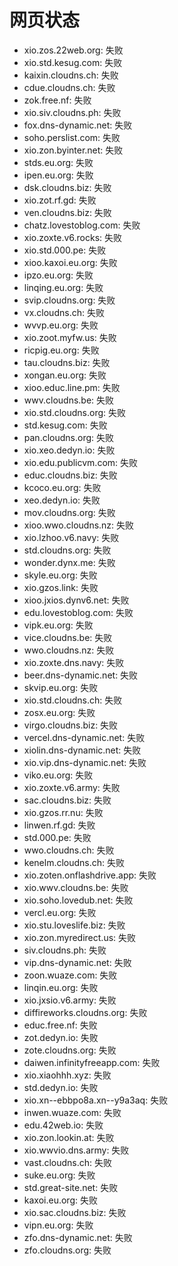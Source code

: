 # 网页状态
- xio.zos.22web.org: 失败
- xio.std.kesug.com: 失败
- kaixin.cloudns.ch: 失败
- cdue.cloudns.ch: 失败
- zok.free.nf: 失败
- xio.siv.cloudns.ph: 失败
- fox.dns-dynamic.net: 失败
- soho.perslist.com: 失败
- xio.zon.byinter.net: 失败
- stds.eu.org: 失败
- ipen.eu.org: 失败
- dsk.cloudns.biz: 失败
- xio.zot.rf.gd: 失败
- ven.cloudns.biz: 失败
- chatz.lovestoblog.com: 失败
- xio.zoxte.v6.rocks: 失败
- xio.std.000.pe: 失败
- xioo.kaxoi.eu.org: 失败
- ipzo.eu.org: 失败
- linqing.eu.org: 失败
- svip.cloudns.org: 失败
- vx.cloudns.ch: 失败
- wvvp.eu.org: 失败
- xio.zoot.myfw.us: 失败
- ricpig.eu.org: 失败
- tau.cloudns.biz: 失败
- xongan.eu.org: 失败
- xioo.educ.line.pm: 失败
- wwv.cloudns.be: 失败
- xio.std.cloudns.org: 失败
- std.kesug.com: 失败
- pan.cloudns.org: 失败
- xio.xeo.dedyn.io: 失败
- xio.edu.publicvm.com: 失败
- educ.cloudns.biz: 失败
- kcoco.eu.org: 失败
- xeo.dedyn.io: 失败
- mov.cloudns.org: 失败
- xioo.wwo.cloudns.nz: 失败
- xio.lzhoo.v6.navy: 失败
- std.cloudns.org: 失败
- wonder.dynx.me: 失败
- skyle.eu.org: 失败
- xio.gzos.link: 失败
- xioo.jxios.dynv6.net: 失败
- edu.lovestoblog.com: 失败
- vipk.eu.org: 失败
- vice.cloudns.be: 失败
- wwo.cloudns.nz: 失败
- xio.zoxte.dns.navy: 失败
- beer.dns-dynamic.net: 失败
- skvip.eu.org: 失败
- xio.std.cloudns.ch: 失败
- zosx.eu.org: 失败
- virgo.cloudns.biz: 失败
- vercel.dns-dynamic.net: 失败
- xiolin.dns-dynamic.net: 失败
- xio.vip.dns-dynamic.net: 失败
- viko.eu.org: 失败
- xio.zoxte.v6.army: 失败
- sac.cloudns.biz: 失败
- xio.gzos.rr.nu: 失败
- linwen.rf.gd: 失败
- std.000.pe: 失败
- wwo.cloudns.ch: 失败
- kenelm.cloudns.ch: 失败
- xio.zoten.onflashdrive.app: 失败
- xio.wwv.cloudns.be: 失败
- xio.soho.lovedub.net: 失败
- vercl.eu.org: 失败
- xio.stu.loveslife.biz: 失败
- xio.zon.myredirect.us: 失败
- siv.cloudns.ph: 失败
- vip.dns-dynamic.net: 失败
- zoon.wuaze.com: 失败
- linqin.eu.org: 失败
- xio.jxsio.v6.army: 失败
- diffireworks.cloudns.org: 失败
- educ.free.nf: 失败
- zot.dedyn.io: 失败
- zote.cloudns.org: 失败
- daiwen.infinityfreeapp.com: 失败
- xio.xiaohhh.xyz: 失败
- std.dedyn.io: 失败
- xio.xn--ebbpo8a.xn--y9a3aq: 失败
- inwen.wuaze.com: 失败
- edu.42web.io: 失败
- xio.zon.lookin.at: 失败
- xio.wwvio.dns.army: 失败
- vast.cloudns.ch: 失败
- suke.eu.org: 失败
- std.great-site.net: 失败
- kaxoi.eu.org: 失败
- xio.sac.cloudns.biz: 失败
- vipn.eu.org: 失败
- zfo.dns-dynamic.net: 失败
- zfo.cloudns.org: 失败
